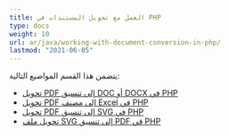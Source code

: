 ```yaml
---
title: العمل مع تحويل المستندات في PHP
type: docs
weight: 10
url: ar/java/working-with-document-conversion-in-php/
lastmod: "2021-06-05"
---
```


يتضمن هذا القسم المواضيع التالية:

- [تحويل PDF إلى تنسيق DOC أو DOCX في PHP](/pdf/java/convert-pdf-to-doc-or-docx-format-in-php/)
- [تحويل PDF إلى مصنف Excel في PHP](/pdf/java/convert-pdf-to-excel-workbook-in-php/)
- [تحويل PDF إلى تنسيق SVG في PHP](/pdf/java/convert-pdf-to-svg-format-in-php/)
- [تحويل ملف SVG إلى تنسيق PDF في PHP](/pdf/java/convert-svg-file-to-pdf-format-in-php/)